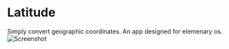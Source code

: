 # Latitude
Simply convert geographic coordinates. An app designed for elemenary os.
![Screenshot](https://github.com/malothebault/latitude/blob/main/data/assets/screenshots/screenshot.png) 